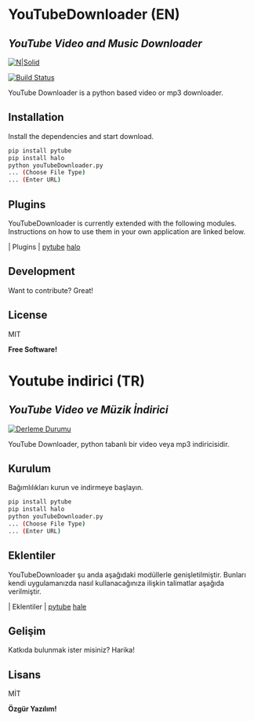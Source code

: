 # YouTubeDownloader (EN)
## _YouTube Video and Music Downloader_

[![N|Solid](https://camo.githubusercontent.com/c96ba33a0453c8a2b81f1082f5821a9366fa7fdbe94acfd18ac64314a0a4392d/68747470733a2f2f6173736574732e6e69636b666963616e6f2e636f6d2f67682d7079747562652e6d696e2e737667)](https://pytube.io)

[![Build Status](https://travis-ci.org/joemccann/dillinger.svg?branch=master)](https://travis-ci.org/joemccann/dillinger)

YouTube Downloader is a python based video or mp3 downloader.

## Installation

Install the dependencies and start download.

```sh
pip install pytube
pip install halo
python youTubeDownloader.py
... (Choose File Type)
... (Enter URL)
```
## Plugins

YouTubeDownloader is currently extended with the following modules.
Instructions on how to use them in your own application are linked below.

| Plugins |
[pytube](https://github.com/pytube/pytube)
[halo](https://github.com/manrajgrover/halo)

## Development

Want to contribute? Great!

## License

MIT

**Free Software!**

# Youtube indirici (TR)
## _YouTube Video ve Müzik İndirici_

[![Derleme Durumu](https://travis-ci.org/joemccann/dillinger.svg?branch=master)](https://travis-ci.org/joemccann/dillinger)

YouTube Downloader, python tabanlı bir video veya mp3 indiricisidir.

## Kurulum

Bağımlılıkları kurun ve indirmeye başlayın.

```sh
pip install pytube
pip install halo
python youTubeDownloader.py
... (Choose File Type)
... (Enter URL)
```

## Eklentiler

YouTubeDownloader şu anda aşağıdaki modüllerle genişletilmiştir.
Bunları kendi uygulamanızda nasıl kullanacağınıza ilişkin talimatlar aşağıda verilmiştir.

| Eklentiler |
[pytube](https://github.com/pytube/pytube)
[hale](https://github.com/manrajgrover/halo)

## Gelişim

Katkıda bulunmak ister misiniz? Harika!

## Lisans

MİT

**Özgür Yazılım!**